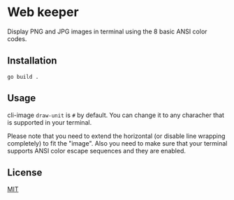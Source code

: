 # Web keeper

Display PNG and JPG images in terminal using the 8 basic ANSI color codes.

## Installation
`go build .`

## Usage
cli-image <path-to-image> <draw-unit>
`draw-unit` is `#` by default. You can change it to any characher that is supported in your terminal.

Please note that you need to extend the horizontal (or disable line wrapping completely) to fit the "image".
Also you need to make sure that your terminal supports ANSI color escape sequences and they are enabled. 

## License
[MIT](https://choosealicense.com/licenses/mit/)